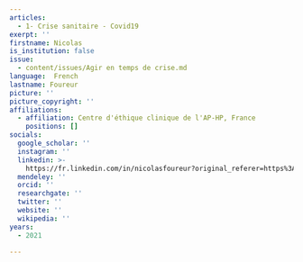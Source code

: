 ```yaml
---
articles:
  - 1- Crise sanitaire - Covid19
exerpt: ''
firstname: Nicolas
is_institution: false
issue:
  - content/issues/Agir en temps de crise.md
language:  French
lastname: Foureur
picture: ''
picture_copyright: ''
affiliations:
  - affiliation: Centre d'éthique clinique de l'AP-HP, France
    positions: []
socials:
  google_scholar: ''
  instagram: ''
  linkedin: >-
    https://fr.linkedin.com/in/nicolasfoureur?original_referer=https%3A%2F%2Fwww.google.com%2F
  mendeley: ''
  orcid: ''
  researchgate: ''
  twitter: ''
  website: ''
  wikipedia: ''
years:
  - 2021

---
```

